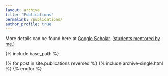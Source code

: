 ```yaml
---
layout: archive
title: "Publications"
permalink: /publications/
author_profile: true
---
```

More details can be found here at [Google Scholar](https://scholar.google.com/citations?user=sZTAgrwAAAAJ). (<ins>students mentored by me.</ins>)

{% include base_path %}

{% for post in site.publications reversed %}
  {% include archive-single.html %}
{% endfor %}
